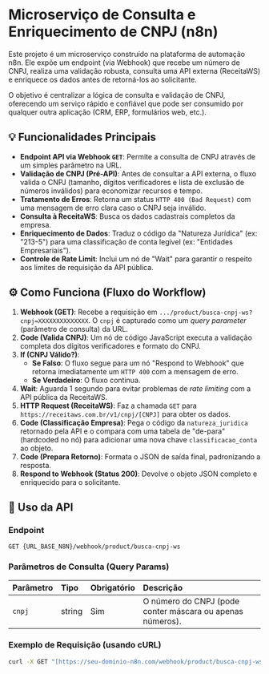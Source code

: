# Microserviço de Consulta e Enriquecimento de CNPJ (n8n)

Este projeto é um microserviço construído na plataforma de automação n8n. Ele expõe um endpoint (via Webhook) que recebe um número de CNPJ, realiza uma validação robusta, consulta uma API externa (ReceitaWS) e enriquece os dados antes de retorná-los ao solicitante.

O objetivo é centralizar a lógica de consulta e validação de CNPJ, oferecendo um serviço rápido e confiável que pode ser consumido por qualquer outra aplicação (CRM, ERP, formulários web, etc.).

## 💡 Funcionalidades Principais

* **Endpoint API via Webhook `GET`**: Permite a consulta de CNPJ através de um simples parâmetro na URL.
* **Validação de CNPJ (Pré-API)**: Antes de consultar a API externa, o fluxo valida o CNPJ (tamanho, dígitos verificadores e lista de exclusão de números inválidos) para economizar recursos e tempo.
* **Tratamento de Erros**: Retorna um status `HTTP 400 (Bad Request)` com uma mensagem de erro clara caso o CNPJ seja inválido.
* **Consulta à ReceitaWS**: Busca os dados cadastrais completos da empresa.
* **Enriquecimento de Dados**: Traduz o código da "Natureza Jurídica" (ex: "213-5") para uma classificação de conta legível (ex: "Entidades Empresariais").
* **Controle de Rate Limit**: Inclui um nó de "Wait" para garantir o respeito aos limites de requisição da API pública.

## ⚙️ Como Funciona (Fluxo do Workflow)

1.  **Webhook (GET)**: Recebe a requisição em `.../product/busca-cnpj-ws?cnpj=XXXXXXXXXXXXXX`. O `cnpj` é capturado como um *query parameter* (parâmetro de consulta) da URL.
2.  **Code (Valida CNPJ)**: Um nó de código JavaScript executa a validação completa dos dígitos verificadores e formato do CNPJ.
3.  **If (CNPJ Válido?)**:
    * **Se Falso**: O fluxo segue para um nó "Respond to Webhook" que retorna imediatamente um `HTTP 400` com a mensagem de erro.
    * **Se Verdadeiro**: O fluxo continua.
4.  **Wait**: Aguarda 1 segundo para evitar problemas de *rate limiting* com a API pública da ReceitaWS.
5.  **HTTP Request (ReceitaWS)**: Faz a chamada `GET` para `https://receitaws.com.br/v1/cnpj/[CNPJ]` para obter os dados.
6.  **Code (Classificação Empresa)**: Pega o código da `natureza_juridica` retornado pela API e o compara com uma tabela de "de-para" (hardcoded no nó) para adicionar uma nova chave `classificacao_conta` ao objeto.
7.  **Code (Prepara Retorno)**: Formata o JSON de saída final, padronizando a resposta.
8.  **Respond to Webhook (Status 200)**: Devolve o objeto JSON completo e enriquecido para o solicitante.

## 🚀 Uso da API

### Endpoint

`GET {URL_BASE_N8N}/webhook/product/busca-cnpj-ws`

### Parâmetros de Consulta (Query Params)

| Parâmetro | Tipo   | Obrigatório | Descrição                                  |
| :-------- | :----- | :---------- | :----------------------------------------- |
| `cnpj`    | string | Sim         | O número do CNPJ (pode conter máscara ou apenas números). |

### Exemplo de Requisição (usando cURL)

```bash
curl -X GET "[https://seu-dominio-n8n.com/webhook/product/busca-cnpj-ws?cnpj=27165729000174](https://seu-dominio-n8n.com/webhook/product/busca-cnpj-ws?cnpj=27165729000174)"


